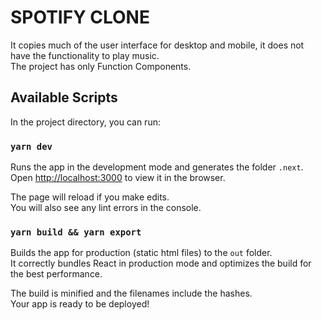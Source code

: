 # SPOTIFY CLONE

It copies much of the user interface for desktop and mobile, it does not have the functionality to play music.\
The project has only Function Components.

## Available Scripts

In the project directory, you can run:

### `yarn dev`

Runs the app in the development mode and generates the folder `.next`.\
Open [http://localhost:3000](http://localhost:3000) to view it in the browser.

The page will reload if you make edits.\
You will also see any lint errors in the console.

### `yarn build && yarn export`

Builds the app for production (static html files) to the `out` folder.\
It correctly bundles React in production mode and optimizes the build for the best performance.

The build is minified and the filenames include the hashes.\
Your app is ready to be deployed!